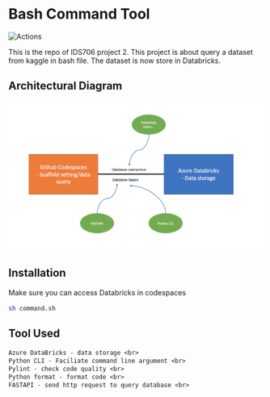 # Bash Command Tool
![Actions](https://github.com/nogibjj/xt_codespaces/actions/workflows/main.yml/badge.svg)

This is the repo of IDS706 project 2. This project is about query a dataset from kaggle in bash file. The dataset is now store in Databricks.

## Architectural Diagram
<img src="architecture_pic.png" alt="Alt text" title="Optional title">

## Installation
Make sure you can access Databricks in codespaces
```bash
sh command.sh
```

## Tool Used
    Azure DataBricks - data storage <br>
    Python CLI - Faciliate command line argument <br>
    Pylint - check code quality <br>
    Python format - format code <br>
    FASTAPI - send http request to query database <br>
